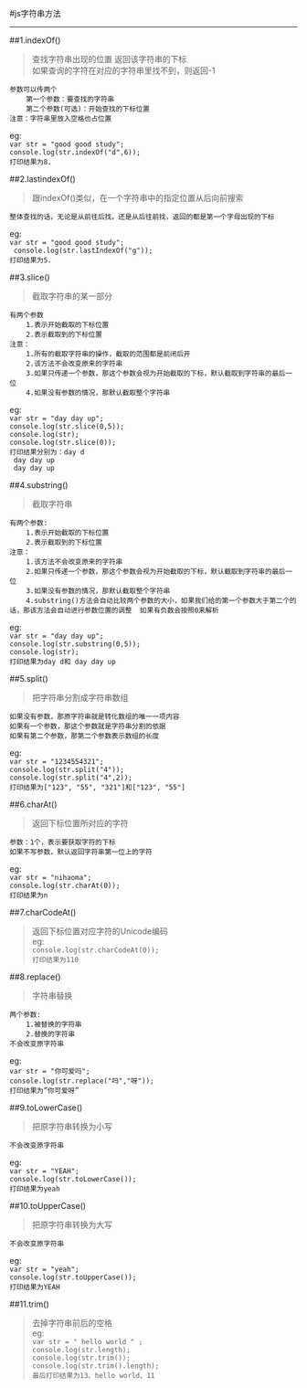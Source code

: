 #js字符串方法
***
##1.indexOf()
>查找字符串出现的位置  返回该字符串的下标  
如果查询的字符在对应的字符串里找不到，则返回-1

	参数可以传两个 
		第一个参数：要查找的字符串  
		第二个参数(可选)：开始查找的下标位置
	注意：字符串里放入空格也占位置
eg:  
	`var str = "good good study";`  
	`console.log(str.indexOf("d",6));`  
	   `打印结果为8.`  

##2.lastindexOf()
>跟indexOf()类似，在一个字符串中的指定位置从后向前搜索
	
	整体查找的话，无论是从前往后找，还是从后往前找，返回的都是第一个字母出现的下标
eg:  
`var str = "good good study";`  
 ` console.log(str.lastIndexOf("g"));`  
	   `打印结果为5.`  
	   
##3.slice()
>截取字符串的某一部分

	有两个参数
		1.表示开始截取的下标位置
		2.表示截取到的下标位置
	注意：
		1.所有的截取字符串的操作，截取的范围都是前闭后开
		2.该方法不会改变原来的字符串
		3.如果只传递一个参数，那这个参数会视为开始截取的下标，默认截取到字符串的最后一位
		4.如果没有参数的情况，那默认截取整个字符串
eg:  
`var str = "day day up";`  
	   `console.log(str.slice(0,5));`  
	   `console.log(str);`  
	   ` console.log(str.slice(0)); `  
	   `打印结果分别为：day d`  
	 ` day day up`  
	  ` day day up`  
	  
##4.substring()
>截取字符串

	有两个参数:
		1.表示开始截取的下标位置
		2.表示截取到的下标位置
	注意：
		1.该方法不会改变原来的字符串
		2.如果只传递一个参数，那这个参数会视为开始截取的下标，默认截取到字符串的最后一位
		3.如果没有参数的情况，那默认截取整个字符串
		4.substring()方法会自动比较两个参数的大小，如果我们给的第一个参数大于第二个的话，那该方法会自动进行参数位置的调整  如果有负数会按照0来解析
eg:    
`var str = "day day up";`  
`console.log(str.substring(0,5));`  
`console.log(str);`  
`打印结果为day d和 day day up`  

##5.split()
>把字符串分割成字符串数组

	如果没有参数，那原字符串就是转化数组的唯一一项内容
	如果有一个参数，那这个参数就是字符串分割的依据
	如果有第二个参数，那第二个参数表示数组的长度
eg:  
`var str = "1234554321";`  
`console.log(str.split("4"));`  
`console.log(str.split("4",2));`  
`打印结果为["123", "55", "321"]和["123", "55"]`  

##6.charAt()
>返回下标位置所对应的字符

	参数：1个，表示要获取字符的下标  
	如果不写参数，默认返回字符串第一位上的字符
eg:  
`var str = "nihaoma";`  
`console.log(str.charAt(0));`  
`打印结果为n`  

##7.charCodeAt()
>返回下标位置对应字符的Unicode编码  
eg:  
`console.log(str.charCodeAt(0));`  
`打印结果为110`

##8.replace()
>字符串替换

	两个参数:
		1.被替换的字符串
		2.替换的字符串
	不会改变原字符串
eg:  
`var str = "你可爱吗";`  
`console.log(str.replace("吗","呀"));`  
`打印结果为”你可爱呀”`  

##9.toLowerCase()
>把原字符串转换为小写

	不会改变原字符串
eg:  
`var str = "YEAH";`  
`console.log(str.toLowerCase());`  
`打印结果为yeah`  

##10.toUpperCase()
>把原字符串转换为大写

	不会改变原字符串
eg:  
`var str = "yeah";`  
`console.log(str.toUpperCase());`  
`打印结果为YEAH`  

##11.trim()
>去掉字符串前后的空格  
eg:  
`var str = " hello world " ;`  
`console.log(str.length);`  
`console.log(str.trim());`  
`console.log(str.trim().length);`  
`最后打印结果为13、hello world、11`
